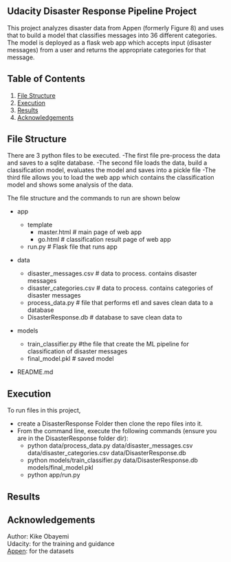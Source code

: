 ## Udacity Disaster Response Pipeline Project
This project analyzes disaster data from Appen (formerly Figure 8) and uses that to build a model that classifies messages into 36 different categories. <br> The model is deployed as a flask web app which accepts input (disaster messages) from a user and returns the appropriate categories for that message.


## Table of Contents

1. [File Structure](#filestructure)
2. [Execution](#execution)
3. [Results](#results)
4. [Acknowledgements](#acknowledgements)


## File Structure<a name="filestructure"></a>
There are 3 python files to be executed. 
-The first file pre-process the data and saves to a sqlite database. 
-The second file loads the data, build a classification model, evaluates the model and saves into a pickle file
-The third file allows you to load the web app which contains the classification model and shows some analysis of the data.

The file structure and the commands to run are shown below

- app
  - template
    - master.html  # main page of web app
    - go.html  # classification result page of web app
  - run.py  # Flask file that runs app

- data
  - disaster_messages.csv  # data to process. contains disaster messages
  - disaster_categories.csv  # data to process. contains categories of disaster messages
  - process_data.py # file that performs etl and saves clean data to a database
  - DisasterResponse.db  # database to save clean data to

- models
  - train_classifier.py #the file that create the ML pipeline for classification of disaster messages
  - final_model.pkl  # saved model 

- README.md 


## Execution<a name="execution"></a>
To run files in this project,
- create a DisasterResponse Folder then clone the repo files into it.
- From the command line, execute the following commands (ensure you are in the DisasterResponse folder dir):
  - python data/process_data.py data/disaster_messages.csv data/disaster_categories.csv data/DisasterResponse.db 
  - python models/train_classifier.py data/DisasterResponse.db models/final_model.pkl
  - python app/run.py 

## Results<a name="results"></a>

## Acknowledgements<a name="acknowledgements"></a>
Author: Kike Obayemi <br>
Udacity: for the training and guidance <br>
[Appen](https://www.appen.com/): for the datasets
